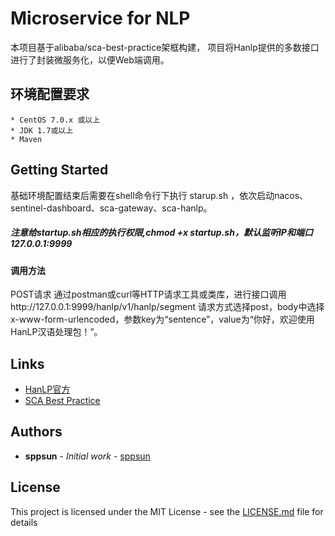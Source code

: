 # Microservice for NLP

本项目基于alibaba/sca-best-practice架框构建， 项目将Hanlp提供的多数接口进行了封装微服务化，以便Web端调用。

## 环境配置要求 
    * CentOS 7.0.x 或以上
    * JDK 1.7或以上
    * Maven

## Getting Started

基础环境配置结束后需要在shell命令行下执行 starup.sh ，依次启动nacos、sentinel-dashboard、sca-gateway、sca-hanlp。
##### 注意给startup.sh相应的执行权限,chmod +x startup.sh，默认监听IP和端口 127.0.0.1:9999

#### 调用方法
POST请求
通过postman或curl等HTTP请求工具或类库，进行接口调用http://127.0.0.1:9999/hanlp/v1/hanlp/segment
请求方式选择post，body中选择x-www-form-urlencoded，参数key为“sentence”，value为“你好，欢迎使用HanLP汉语处理包！”。

## Links

* [HanLP官方](https://github.com/hankcs/HanLP)
* [SCA Best Practice](https://github.com/alibaba/sca-best-practice)

## Authors

* **sppsun** - *Initial work* - [sppsun](https://github.com/sppsun)

## License

This project is licensed under the MIT License - see the [LICENSE.md](LICENSE.md) file for details
